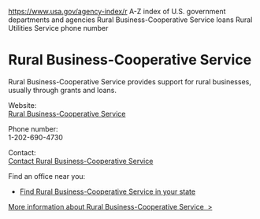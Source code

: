 

https://www.usa.gov/agency-index/r
A-Z index of U.S. government departments and agencies
Rural Business-Cooperative Service loans
Rural Utilities Service phone number

# Rural Business-Cooperative Service

Rural Business-Cooperative Service provides support for rural businesses, usually through grants and loans.

Website:  
[Rural Business-Cooperative Service](https://www.rd.usda.gov/about-rd/agencies/rural-business-cooperative-service)  

Phone number:  
1-202-690-4730

Contact:  
[Contact Rural Business-Cooperative Service](https://www.rd.usda.gov/about-rd/agencies/rural-business-cooperative-service/contacts)  

Find an office near you:  
* [Find Rural Business-Cooperative Service in your state](https://www.rd.usda.gov/contact-us/state-offices)  

[More information about Rural Business-Cooperative Service  >](https://www.usa.gov/agencies/rural-business-and-cooperative-service)
